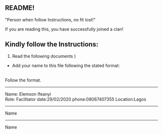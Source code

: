 ## README!

"Person when follow Instructions, no fit lost!"

If you are reading this, you have successfully joined a clan!

## Kindly follow the Instructions:

1. Read the following documents
   )

- Add your name to this file following the stated format:

<br/> Follow the format.<br/>

---

Name: Elemson Ifeanyi <br/>
Role: Facilitator
date:29/02/2020
phone:08067407355
Location:Lagos

---

Name <br/>

---

Name <br/>
